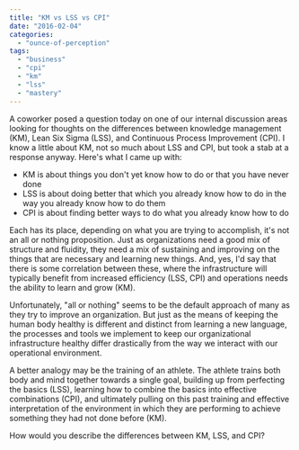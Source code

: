 ```yaml
---
title: "KM vs LSS vs CPI"
date: "2016-02-04"
categories: 
  - "ounce-of-perception"
tags: 
  - "business"
  - "cpi"
  - "km"
  - "lss"
  - "mastery"
---
```


A coworker posed a question today on one of our internal discussion areas looking for thoughts on the differences between knowledge management (KM), Lean Six Sigma (LSS), and Continuous Process Improvement (CPI). I know a little about KM, not so much about LSS and CPI, but took a stab at a response anyway. Here's what I came up with:

- KM is about things you don't yet know how to do or that you have never done
- LSS is about doing better that which you already know how to do in the way you already know how to do them
- CPI is about finding better ways to do what you already know how to do

Each has its place, depending on what you are trying to accomplish, it's not an all or nothing proposition. Just as organizations need a good mix of structure and fluidity, they need a mix of sustaining and improving on the things that are necessary and learning new things. And, yes, I'd say that there is some correlation between these, where the infrastructure will typically benefit from increased efficiency (LSS, CPI) and operations needs the ability to learn and grow (KM).

Unfortunately, "all or nothing" seems to be the default approach of many as they try to improve an organization. But just as the means of keeping the human body healthy is different and distinct from learning a new language, the processes and tools we implement to keep our organizational infrastructure healthy differ drastically from the way we interact with our operational environment.

A better analogy may be the training of an athlete. The athlete trains both body and mind together towards a single goal, building up from perfecting the basics (LSS), learning how to combine the basics into effective combinations (CPI), and ultimately pulling on this past training and effective interpretation of the environment in which they are performing to achieve something they had not done before (KM).

How would you describe the differences between KM, LSS, and CPI?
